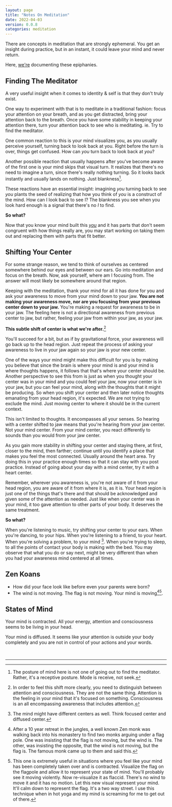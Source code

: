 ```yaml
---
layout: page
title: "Notes On Meditation"
date: 2022-04-03
version: 0.0.8
categories: meditation
---
```


There are concepts in meditation that are strongly ephemeral. You get an insight during practice,
but in an instant, it could leave your mind and never return.

Here, [we're](/how-are-you.html) documenting these epiphanies.

## Finding The Meditator

A very useful insight when it comes to identity & self is that they don't truly exist.

One way to experiment with that is to meditate in a traditional fashion: focus your attention on your breath,
and as you get distracted, bring your attention back to the breath. Once you have some
stability in keeping your attention there, turn your attention back to see who is meditating. ie. Try
to find the meditator.

One common reaction to this is your mind visualizes you, as you usually perceive yourself,
turning back to look back at you. Right before the turn is over, things get confused. How can _you_ turn
back to look back at _you_?

Another possible reaction that usually happens after you've become aware of the first one is your mind
skips that visual turn. It realizes that there's no need to imagine a turn, since there's really nothing turning.
So it looks back instantly and usually lands on nothing. Just blankness[^1].

These reactions have an essential insight: imagining _you_ turning back to see _you_ plants the seed of realizing
that how you think of _you_ is a construct of the mind. How can I look back to see I? The blankness you see
when you look hard enough is a signal that there's no _I_ to find.

**So what?**

Now that you know your mind built this [_you_](/how-are-you) and it has parts that don't seem congruent with how things really are,
you may start working on taking them out and replacing them with parts that fit better.

## Shifting Your Center

For some strange reason, we tend to think of ourselves as centered somewhere behind our eyes and between
our ears. Go into meditation and focus on the breath. Now, ask yourself, where am I focusing from. The answer will
most likely be somewhere around that region.

Keeping with the meditation, thank your mind for all it has done for you and ask your awareness
to move from your mind down to your jaw. **You are
not making your awareness move, nor are you focusing from your previous center down to your jaw.** You're making a
request for awareness to be in your jaw. The feeling here is not a directional awareness from previous center to jaw,
but rather, feeling your jaw from within your jaw, as your jaw.

**This subtle shift of center is what we're after.**[^3]

You'll succeed for a bit, but as if by gravitational force, your awareness will go back up to the head region. Just repeat
the process of asking your awareness to live in your jaw again so your jaw is your new center.

One of the ways your mind might make this difficult for you is by making you believe that since the brain is where
your mind is and your mind is where thoughts happens, it follows that that's where your center should be.
Another perspective to see this from
is just as when you thought your center was in your mind and you could feel your jaw, now your center is in your
jaw, but you can feel your mind, along with the thoughts that it might be producing. So when you shift your
center and then later notice thoughts emanating from your head region, it's expected. We are not trying to exclude the mind. Just moving
center to where it should be in the current context.

This isn't limited to thoughts. It encompasses all your senses. So hearing with a center shifted to jaw means that
you're hearing from your jaw center. Not your mind center. From your mind center, you react differently to sounds
than you would from your jaw center.

As you gain more stability in shifting your center and staying there, at first, closer to the mind, then farther;
continue until you identify a place that makes you feel the most connected. Usually around the heart area. Try doing this
in your practice enough times so that it can stay with you post practice. Instead of going about your day with a mind
center, try it with a heart center.

Remember, wherever you awareness is, you're not aware of it from your head region, you are aware of it from where it is,
as it is. Your head region is just one of the things that's there and that should be acknowledged and given some of
the attention as needed. Just like when your center was in your mind, it too gave attention to other parts of your body.
It deserves the same treatment.

**So what?**

When you're listening to music, try shifting your center to your ears. When you're dancing, to your hips. When you're listening
to a friend, to your heart. When you're solving a problem, to your mind [^2]. When you're trying to sleep, to all the points of contact
your body is making with the bed. You may observe that what you do or say next, might be very different than when you had your
awareness mind centered at all times.

## Zen Koans

- How did your face look like before even your parents were born?
- The wind is not moving. The flag is not moving. Your mind is moving[^4][^5].

## States of Mind

Your mind is contracted. All your energy, attention and consciousness seems to be living in your head.

Your mind is diffused. It seems like your attention is outside your body completely and you are not in control of your actions and your words.

<br>

---

[^1]: The posture of mind here is not one of going out to find the meditator. Rather, it's a receptive posture. Mode is receive, not seek.
[^2]: The mind might have different centers as well. Think focused center and diffused center.
[^3]: In order to feel this shift more clearly, you need to distinguish between attention and consciousness. They are not the same thing. Attention is the feeling in your mind that it's focused on something. Consciousness is an all encompassing awareness that includes attention.
[^4]: After a 10 year retreat in the jungles, a well known Zen monk was walking back into his monastery to find two monks arguing under a flag pole. One was insisting that the flag is not moving, but the wind is. The other, was insisting the opposite, that the wind is not moving, but the flag is. The famous monk came up to them and said this.
[^5]: This one is extremely useful in situations where you feel like your mind has been completely taken over and is contracted. Visualize the flag on the flagpole and allow it to represent your state of mind. You'll probably see it moving violently. Now re-visualize it as flaccid. There's no wind to move it and it has no motion. Let this new visual represent your mind. It'll calm down to represent the flag. It's a two way street. I use this technique when in hot yoga and my mind is screaming for me to get out of there.
